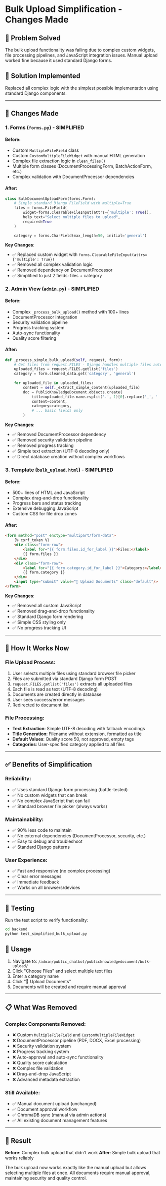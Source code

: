 # Bulk Upload Simplification - Changes Made

## 🎯 **Problem Solved**
The bulk upload functionality was failing due to complex custom widgets, file processing pipelines, and JavaScript integration issues. Manual upload worked fine because it used standard Django forms.

## 🔧 **Solution Implemented**
Replaced all complex logic with the simplest possible implementation using standard Django components.

---

## 📝 **Changes Made**

### **1. Forms (`forms.py`) - SIMPLIFIED**

#### **Before:**
- Custom `MultipleFileField` class
- Custom `CustomMultipleFileWidget` with manual HTML generation
- Complex file extraction logic in `clean_files()`
- Multiple form classes (DocumentProcessingForm, BatchActionForm, etc.)
- Complex validation with DocumentProcessor dependencies

#### **After:**
```python
class BulkDocumentUploadForm(forms.Form):
    # Simple standard Django FileField with multiple=True
    files = forms.FileField(
        widget=forms.ClearableFileInput(attrs={'multiple': True}),
        help_text="Select multiple files to upload",
        required=True
    )
    
    category = forms.CharField(max_length=50, initial='general')
```

**Key Changes:**
- ✅ Replaced custom widget with `forms.ClearableFileInput(attrs={'multiple': True})`
- ✅ Removed all complex validation logic
- ✅ Removed dependency on DocumentProcessor
- ✅ Simplified to just 2 fields: files + category

### **2. Admin View (`admin.py`) - SIMPLIFIED**

#### **Before:**
- Complex `_process_bulk_upload()` method with 100+ lines
- DocumentProcessor integration
- Security validation pipeline
- Progress tracking system
- Auto-sync functionality
- Quality score filtering

#### **After:**
```python
def _process_simple_bulk_upload(self, request, form):
    # Get files from request.FILES - Django handles multiple files automatically
    uploaded_files = request.FILES.getlist('files')
    category = form.cleaned_data.get('category', 'general')
    
    for uploaded_file in uploaded_files:
        content = self._extract_simple_content(uploaded_file)
        doc = PublicKnowledgeDocument.objects.create(
            title=uploaded_file.name.rsplit('.', 1)[0].replace('_', ' ').title(),
            content=content,
            category=category,
            # ... basic fields only
        )
```

**Key Changes:**
- ✅ Removed DocumentProcessor dependency
- ✅ Removed security validation pipeline
- ✅ Removed progress tracking
- ✅ Simple text extraction (UTF-8 decoding only)
- ✅ Direct database creation without complex workflows

### **3. Template (`bulk_upload.html`) - SIMPLIFIED**

#### **Before:**
- 500+ lines of HTML and JavaScript
- Complex drag-and-drop functionality
- Progress bars and status tracking
- Extensive debugging JavaScript
- Custom CSS for file drop zones

#### **After:**
```html
<form method="post" enctype="multipart/form-data">
    {% csrf_token %}
    <div class="form-row">
        <label for="{{ form.files.id_for_label }}">Files:</label>
        {{ form.files }}
    </div>
    <div class="form-row">
        <label for="{{ form.category.id_for_label }}">Category:</label>
        {{ form.category }}
    </div>
    <input type="submit" value="🚀 Upload Documents" class="default"/>
</form>
```

**Key Changes:**
- ✅ Removed all custom JavaScript
- ✅ Removed drag-and-drop functionality
- ✅ Standard Django form rendering
- ✅ Simple CSS styling only
- ✅ No progress tracking UI

---

## 🚀 **How It Works Now**

### **File Upload Process:**
1. User selects multiple files using standard browser file picker
2. Files are submitted via standard Django form POST
3. `request.FILES.getlist('files')` extracts all uploaded files
4. Each file is read as text (UTF-8 decoding)
5. Documents are created directly in database
6. User sees success/error messages
7. Redirected to document list

### **File Processing:**
- **Text Extraction**: Simple UTF-8 decoding with fallback encodings
- **Title Generation**: Filename without extension, formatted as title
- **Default Values**: Quality score 50, not approved, empty tags
- **Categories**: User-specified category applied to all files

---

## ✅ **Benefits of Simplification**

### **Reliability:**
- ✅ Uses standard Django form processing (battle-tested)
- ✅ No custom widgets that can break
- ✅ No complex JavaScript that can fail
- ✅ Standard browser file picker (always works)

### **Maintainability:**
- ✅ 90% less code to maintain
- ✅ No external dependencies (DocumentProcessor, security, etc.)
- ✅ Easy to debug and troubleshoot
- ✅ Standard Django patterns

### **User Experience:**
- ✅ Fast and responsive (no complex processing)
- ✅ Clear error messages
- ✅ Immediate feedback
- ✅ Works on all browsers/devices

---

## 🧪 **Testing**

Run the test script to verify functionality:
```bash
cd backend
python test_simplified_bulk_upload.py
```

## 🔄 **Usage**

1. Navigate to: `/admin/public_chatbot/publicknowledgedocument/bulk-upload/`
2. Click "Choose Files" and select multiple text files
3. Enter a category name
4. Click "🚀 Upload Documents"
5. Documents will be created and require manual approval

---

## 📋 **What Was Removed**

### **Complex Components Removed:**
- ❌ Custom `MultipleFileField` and `CustomMultipleFileWidget`
- ❌ DocumentProcessor pipeline (PDF, DOCX, Excel processing)
- ❌ Security validation system
- ❌ Progress tracking system
- ❌ Auto-approval and auto-sync functionality
- ❌ Quality score calculation
- ❌ Complex file validation
- ❌ Drag-and-drop JavaScript
- ❌ Advanced metadata extraction

### **Still Available:**
- ✅ Manual document upload (unchanged)
- ✅ Document approval workflow
- ✅ ChromaDB sync (manual via admin actions)
- ✅ All existing document management features

---

## 🎯 **Result**

**Before**: Complex bulk upload that didn't work
**After**: Simple bulk upload that works reliably

The bulk upload now works exactly like the manual upload but allows selecting multiple files at once. All documents require manual approval, maintaining security and quality control.